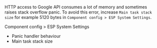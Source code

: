 HTTP access to Google API consumes a lot of memory and sometimes raises stack overflow panic. To avoid this error, increase `Main task stack size` for example 5120 bytes in `Component config > ESP System Settings`.

Component config > ESP System Settings

* Panic handler behaviour
* Main task stack size

